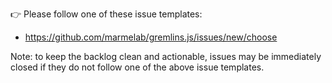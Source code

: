 👉 Please follow one of these issue templates:

-   https://github.com/marmelab/gremlins.js/issues/new/choose

Note: to keep the backlog clean and actionable, issues may be immediately closed if they do not follow one of the above issue templates.
